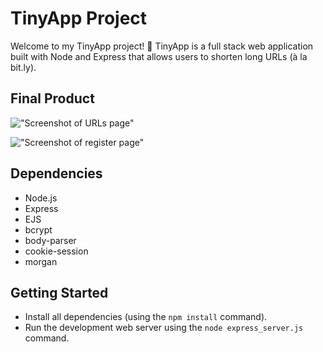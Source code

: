 # TinyApp Project

Welcome to my TinyApp project! 🐸  TinyApp is a full stack web application built with Node and Express that allows users to shorten long URLs (à la bit.ly).

## Final Product

!["Screenshot of URLs page"](#)

!["Screenshot of register page"](#)

## Dependencies

- Node.js
- Express
- EJS
- bcrypt
- body-parser
- cookie-session
- morgan

## Getting Started

- Install all dependencies (using the `npm install` command).
- Run the development web server using the `node express_server.js` command.